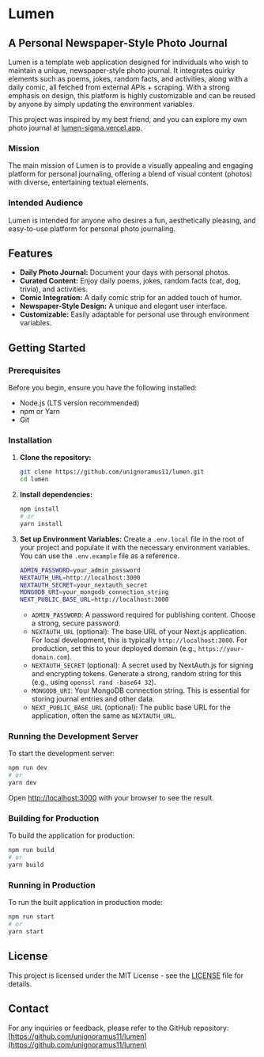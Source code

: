 # Lumen

## A Personal Newspaper-Style Photo Journal

Lumen is a template web application designed for individuals who wish to maintain a unique, newspaper-style photo journal. It integrates quirky elements such as poems, jokes, random facts, and activities, along with a daily comic, all fetched from external APIs + scraping. With a strong emphasis on design, this platform is highly customizable and can be reused by anyone by simply updating the environment variables.

This project was inspired by my best friend, and you can explore my own photo journal at [lumen-sigma.vercel.app](https://lumen-sigma.vercel.app).

### Mission

The main mission of Lumen is to provide a visually appealing and engaging platform for personal journaling, offering a blend of visual content (photos) with diverse, entertaining textual elements.

### Intended Audience

Lumen is intended for anyone who desires a fun, aesthetically pleasing, and easy-to-use platform for personal photo journaling.

## Features

- **Daily Photo Journal:** Document your days with personal photos.
- **Curated Content:** Enjoy daily poems, jokes, random facts (cat, dog, trivia), and activities.
- **Comic Integration:** A daily comic strip for an added touch of humor.
- **Newspaper-Style Design:** A unique and elegant user interface.
- **Customizable:** Easily adaptable for personal use through environment variables.

## Getting Started

### Prerequisites

Before you begin, ensure you have the following installed:

- Node.js (LTS version recommended)
- npm or Yarn
- Git

### Installation

1. **Clone the repository:**

   ```bash
   git clone https://github.com/unignoramus11/lumen.git
   cd lumen
   ```

2. **Install dependencies:**

   ```bash
   npm install
   # or
   yarn install
   ```

3. **Set up Environment Variables:**
   Create a `.env.local` file in the root of your project and populate it with the necessary environment variables. You can use the `.env.example` file as a reference.

   ```bash
   ADMIN_PASSWORD=your_admin_password
   NEXTAUTH_URL=http://localhost:3000
   NEXTAUTH_SECRET=your_nextauth_secret
   MONGODB_URI=your_mongodb_connection_string
   NEXT_PUBLIC_BASE_URL=http://localhost:3000
   ```

   - `ADMIN_PASSWORD`: A password required for publishing content. Choose a strong, secure password.
   - `NEXTAUTH_URL` (optional): The base URL of your Next.js application. For local development, this is typically `http://localhost:3000`. For production, set this to your deployed domain (e.g., `https://your-domain.com`).
   - `NEXTAUTH_SECRET` (optional): A secret used by NextAuth.js for signing and encrypting tokens. Generate a strong, random string for this (e.g., using `openssl rand -base64 32`).
   - `MONGODB_URI`: Your MongoDB connection string. This is essential for storing journal entries and other data.
   - `NEXT_PUBLIC_BASE_URL` (optional): The public base URL for the application, often the same as `NEXTAUTH_URL`.

### Running the Development Server

To start the development server:

```bash
npm run dev
# or
yarn dev
```

Open [http://localhost:3000](http://localhost:3000) with your browser to see the result.

### Building for Production

To build the application for production:

```bash
npm run build
# or
yarn build
```

### Running in Production

To run the built application in production mode:

```bash
npm run start
# or
yarn start
```

## License

This project is licensed under the MIT License - see the [LICENSE](LICENSE) file for details.

## Contact

For any inquiries or feedback, please refer to the GitHub repository: [https://github.com/unignoramus11/lumen](https://github.com/unignoramus11/lumen)
